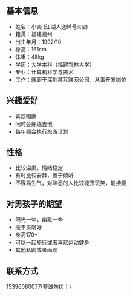 ## 基本信息

* 姓名：小奕 (江湖人送绰号`元宝`) 
* 籍贯：福建福州
* 出生年月：1992/10
* 身高：161cm
* 体重：48kg
* 学历：大学本科（福建农林大学）
* 专业：计算机科学与技术
* 工作：就职于深圳某互联网公司，从事开发岗位

## 兴趣爱好

* 喜欢唱歌
* 闲时会练练吉他
* 每年都会执行旅游计划

## 性格

* 比较温柔，情绪稳定
* 有时比较安静，善于倾听
* 不容易生气，对熟悉的人比较能开玩笑，能接梗

## 对男孩子的期望

* 阳光一些，幽默一些
* 无不良嗜好
* 身高170+
* 可以一起旅行或者喜欢运动健身
* 其他私聊或者面谈

## 联系方式

15396080077(非诚勿扰！)

